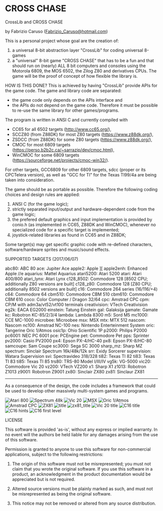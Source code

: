 # CROSS CHASE
CrossLib and CROSS CHASE

by Fabrizio Caruso (Fabrizio_Caruso@hotmail.com)

This is a personal project whose goal are the creation of:
1. a universal 8-bit abstraction layer "CrossLib" for coding universal 8-games
2. a "universal" 8-bit game "CROSS CHASE" that has to be a fun and that should run
on (nearly) ALL 8 bit computers and consoles using the Motorola 6809, the MOS 6502, the Zilog Z80 and derivatives CPUs.
The game will be the proof of concept of how flexible the library is.

HOW IS THIS DONE?
This is achieved  by having "CrossLib" provide APIs for the game code.
The game and library code are  separated: 
- the game code only depends on the APIs interface and 
- the APIs do not depend on the game code. Therefore it must be possible to re-use the same library for other games/programs.

The program is written in ANSI C and currently compiled with 
- CC65 for all 6502 targets (http://www.cc65.org/), 
- SCCZ80 (from Z88DK) for most Z80 targets (https://www.z88dk.org/), 
- ZSDCC (from Z88DK) for some Z80 targets (https://www.z88dk.org/),
- CMOC for most 6809 targets (https://perso.b2b2c.ca/~sarrazip/dev/cmoc.html),
- WinCMOC for some 6809 targets (https://sourceforge.net/projects/cmoc-win32/).

For other targets, GCC6809 for other 6809 targets, sdcc (proper or its CPCTelera version), as well as "GCC for TI" for the Texas TI99/4a are being taken into consideration. 

The game should be as portable as possible.
Therefore the following coding choices and design rules are applied:
1. ANSI C (for the game logic);
2. strictly separated input/output and hardware-dependent code from the game logic;
3. the prefered default graphics and input implementation is provided by conio.h (as implemented in CC65, Z88DK and WinCMOC), whenever no specialized code for a specific target is implemented;
4. joystick-related libraries as found in CC65 and in Z88DK;

Some target(s) may get specific graphic code with re-defined characters, software/hardware sprites and music/sound effects.

SUPPORTED TARGETS (2017/06/07)

abc80: ABC 80
ace: Jupiter Ace
apple2: Apple ][ 
apple2enh: Enhanced Apple //e
aquarius: Mattel Aquarius 
atari5200: Atari 5200
atari: Atari 400/800
atari_lynx: Atari Lynx
c128_8502: Commodore 128 [8502 CPU; additionally Z80 versions are built]
c128_z80: Commodore 128 [Z80 CPU; additionally 8502 versions are built]
c16: Commodore 264 series (16/116/+4)
c64: Commodore 64
cbm510: Commodore CBM 510
cbm610: Commodore CBM 610
coco: Color Computer / Dragon 32/64
cpc: Amstrad CPC
cpm: CP/M with adm3a/vt52/vt100 terminals
creativision: VTech Creativision
eg2k: EACA EG2000
einstein: Tatung Einstein
gal: Galaksija
gamate: Gamate
kc: Robotron KC-85/2/3/4
lambda: Lambda 8300
m5: Sord M5
mc1000: CCE MC-1000
microbee: Microobee
msx: MSX
mtx: MTX 512
nascom: Nascom
nc100: Amstrad NC-100
nes: Nintendo Enterteinment System
oric: Tangerine Oric 1/Atmos
osic1p: Ohio Scientific 1P
p2000: Philips P2000
pc6001: NEC PC 6001
pce: PCEngine
pet: Commodore Pet
pps: Sprinter
pv2000: Casio PV2000
px4: Epson PX-4/HC-40
px8: Epson PX-8/HC-80
samcoupe: Sam Coupe
sc3000: Sega SC 3000
sharp_mz: Sharp MZ
spectrum: Sinclair Spectrum 16k/48k/12k
srr: Exidy Sorcerer
supervision: Watara Supervision
svi: Spectravideo 318/328
ti82: Texas TI 82
ti83: Texas TI 83
ti85: Texas TI 85
trs80: TRS-80 Model I/III/IV
vg5k: VG-5000
vic20: Commodore Vic 20
vz200: VTech VZ200
x1: Sharp X1
z1013: Robotron Z1013
z9001: Robotron Z9001
zx80: Sinclair ZX80
zx81: Sinclaur ZX81

-------------------------------------------

As a consequence of the design, the code includes a framework that could be used to develop other massively multi-system games and programs. 

![Atari 800](images/atari800.jpg)
![Spectrum 48k](images/spectrum.jpg)
![Vic 20](images/vic20_1.jpg)
![MSX](images/msx.jpg)
![Oric 1/Atmos](images/Oric.jpg)
![Amstrad CPC](images/cpc.jpg)
![ZX81](images/zx81_1.jpg)
![title](images/title.jpg)
![zx81_title](images/zx81_title.jpg)
![Vic 20 title](images/vic20_title.jpg)
![C16 title](images/c264_title.jpg)
![C16 hints](images/c264_hints.jpg)
![C16 first level](images/c264_level1.jpg)

LICENSE

This software is provided 'as-is', without any express or implied warranty.
In no event will the authors be held liable for any damages arising from
the use of this software.

Permission is granted to anyone to use this software for non-commercial applications, 
subject to the following restrictions:

1. The origin of this software must not be misrepresented; you must not
claim that you wrote the original software. If you use this software in
a product, an acknowledgment in the product documentation would be
appreciated but is not required.

2. Altered source versions must be plainly marked as such, and must not
be misrepresented as being the original software.

3. This notice may not be removed or altered from any source distribution.
